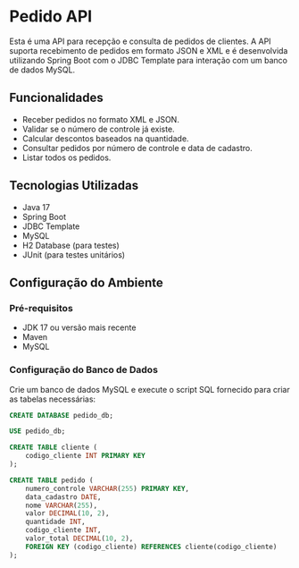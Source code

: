 # Pedido API

Esta é uma API para recepção e consulta de pedidos de clientes. A API suporta recebimento de pedidos em formato JSON e XML e é desenvolvida utilizando Spring Boot com o JDBC Template para interação com um banco de dados MySQL.

## Funcionalidades

- Receber pedidos no formato XML e JSON.
- Validar se o número de controle já existe.
- Calcular descontos baseados na quantidade.
- Consultar pedidos por número de controle e data de cadastro.
- Listar todos os pedidos.

## Tecnologias Utilizadas

- Java 17
- Spring Boot
- JDBC Template
- MySQL
- H2 Database (para testes)
- JUnit (para testes unitários)

## Configuração do Ambiente

### Pré-requisitos

- JDK 17 ou versão mais recente
- Maven
- MySQL

### Configuração do Banco de Dados

Crie um banco de dados MySQL e execute o script SQL fornecido para criar as tabelas necessárias:

```sql
CREATE DATABASE pedido_db;

USE pedido_db;

CREATE TABLE cliente (
    codigo_cliente INT PRIMARY KEY
);

CREATE TABLE pedido (
    numero_controle VARCHAR(255) PRIMARY KEY,
    data_cadastro DATE,
    nome VARCHAR(255),
    valor DECIMAL(10, 2),
    quantidade INT,
    codigo_cliente INT,
    valor_total DECIMAL(10, 2),
    FOREIGN KEY (codigo_cliente) REFERENCES cliente(codigo_cliente)
);
